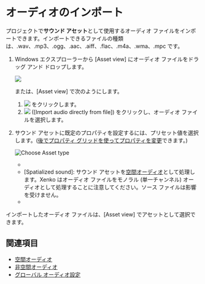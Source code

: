 # オーディオのインポート

プロジェクトで**サウンド アセット**として使用するオーディオ ファイルをインポートできます。インポートできるファイルの種類は、.wav、.mp3、.ogg、.aac、.aiff、.flac、.m4a、.wma、.mpc です。

1. Windows エクスプローラーから [Asset view] にオーディオ ファイルをドラッグ アンド ドロップします。

    ![](media/import-setup-drag-and-drop-audio-to-asset-view.gif)

    または、[Asset view] で次のようにします。

    1. ![](media/index-audio-add-new-asset-button.png) をクリックします。
    2. ![](media/index-audio-import-audio-directly-from-file.png) ([Import audio directly from file]) をクリックし、オーディオ ファイルを選択します。

2. サウンド アセットに既定のプロパティを設定するには、プリセット値を選択します。([後でプロパティ グリッドを使ってプロパティを変更](sound-asset-properties.md)できます。)

    ![Choose Asset type](media/import-audio-choose-asset-type.png)

    * [Sound effect]: メモリから直接再生する小さいファイルに推奨されます。
    * [Spatialized sound]: サウンド アセットを[空間オーディオ](spatialized-audio.md)として処理します。Xenko はオーディオ ファイルをモノラル (単一チャンネル) オーディオとして処理することに注意してください。ソース ファイルは影響を受けません。
    * [Music]: メモリを節約するためにディスクからストリーミングする大きいファイルに推奨されます。

インポートしたオーディオ ファイルは、[Asset view] でアセットとして選択できます。

## 関連項目
* [空間オーディオ](spatialized-audio.md)
* [非空間オーディオ](non-spatialized-audio.md)
* [グローバル オーディオ設定](global-audio-settings.md)
